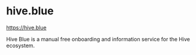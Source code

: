 # hive.blue

https://hive.blue 

Hive Blue is a manual free onboarding and information service for the Hive ecosystem. 
